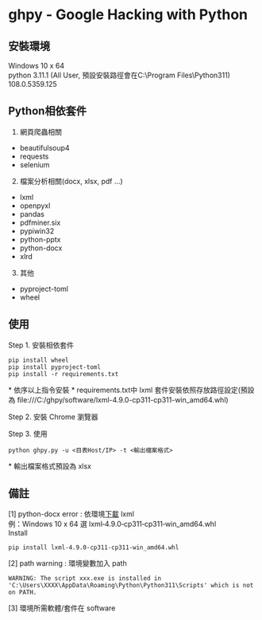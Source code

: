 # ghpy - Google Hacking with Python
## 安裝環境
Windows 10 x 64  
python 3.11.1 (All User, 預設安裝路徑會在C:\Program Files\Python311)  
108.0.5359.125  
## Python相依套件
1. 網頁爬蟲相關
* beautifulsoup4
* requests
* selenium
2. 檔案分析相關(docx, xlsx, pdf ...)
* lxml
* openpyxl
* pandas
* pdfminer.six
* pypiwin32
* python-pptx
* python-docx
* xlrd
3. 其他
* pyproject-toml
* wheel
## 使用
Step 1. 安裝相依套件
```
pip install wheel
pip install pyproject-toml
pip install -r requirements.txt
```
\* 依序以上指令安裝
\* requirements.txt中 lxml 套件安裝依照存放路徑設定(預設為 file:///C:/ghpy/software/lxml-4.9.0-cp311-cp311-win_amd64.whl)  
  
Step 2. 安裝 Chrome 瀏覽器  
  
Step 3. 使用  
```
python ghpy.py -u <目表Host/IP> -t <輸出檔案格式>
```
\* 輸出檔案格式預設為 xlsx  
## 備註
[1] python-docx error : 依環境[下載](https://www.lfd.uci.edu/~gohlke/pythonlibs/#lxml) lxml  
例：Windows 10 x 64 選 lxml‑4.9.0‑cp311‑cp311‑win_amd64.whl  
Install  
```
pip install lxml-4.9.0-cp311-cp311-win_amd64.whl
```
[2] path warning : 環境變數加入 path
```
WARNING: The script xxx.exe is installed in 'C:\Users\XXXX\AppData\Roaming\Python\Python311\Scripts' which is not on PATH.
```
[3] 環境所需軟體/套件在 software

